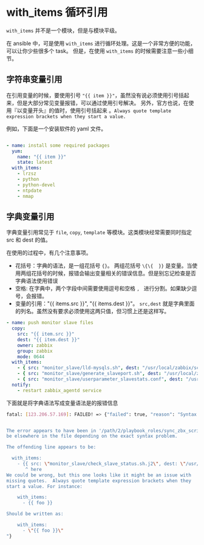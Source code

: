 # with_items 循环引用 

`with_items` 并不是一个模块，但是与模块平级。

在 ansible 中，可是使用 `with_items` 进行循环处理。这是一个非常方便的功能，可以让你少些很多个 task。
但是，在使用 `with_items` 的时候需要注意一些小细节。

## 字符串变量引用

在引用变量的时候，要使用引号 `"{{ item }}"`，虽然没有说必须使用引号括起来，但是大部分常见变量报错，可以通过使用引号解决。  另外，官方也说，在使用『以变量开头』的值时，使用引号括起来 。`Always quote template expression brackets when they start a value.`

例如，下面是一个安装软件的 yaml 文件。

```yaml

- name: install some required packages 
  yum: 
    name: "{{ item }}"
    state: latest
  with_items:
    - lrzsz
    - python
    - python-devel
    - ntpdate
    - nmap

```


## 字典变量引用

字典变量引用常见于 `file`, `copy`, `template` 等模块。这类模块经常需要同时指定 src 和 dest 的值。

在使用的过程中，有几个注意事项。

+ 花括号：字典的语法，是一组花括号 `{}`。 两组花括号 `\{\{  }}` 是变量。当使用两组花括号的时候，报错会输出变量相关的错误信息。但是别忘记检查是否字典语法使用错误
+ 空格: 在字典中，两个字段中间需要使用逗号和空格 `, ` 进行分割。如果缺少逗号，会报错。
+ 变量的引用："{{ items.src }}", "{{ items.dest }}"。 `src,dest` 就是字典里面的列名。虽然没有要求必须使用这两只值，但习惯上还是这样写。

```yaml
- name: push monitor slave files
  copy:
    src: "{{ item.src }}"
    dest: "{{ item.dest }}"
    owner: zabbix
    group: zabbix
    mode: 0644
  with_items:
    - { src: "monitor_slave/lld-mysqls.sh", dest: "/usr/local/zabbix/scripts/lld-mysqls.sh" }
    - { src: "monitor_slave/generate_slaveport.sh", dest: "/usr/local/zabbix/scripts/generate_slaveport.sh" }
    - { src: "monitor_slave/userparameter_slavestats.conf", dest: "/usr/local/zabbix/etc/zabbix_agentd.conf.d/userparameter_slavestats.conf" }
  notify: 
    - restart zabbix_agentd service
```

下面就是将字典语法写成变量语法是的报错信息

```bash
fatal: [123.206.57.169]: FAILED! => {"failed": true, "reason": "Syntax Error while loading YAML.


The error appears to have been in '/path/2/playbook_roles/sync_zbx_scripts/tasks/mysql_slave_monitor.yaml': line 16, column 8, but may
be elsewhere in the file depending on the exact syntax problem.

The offending line appears to be:

  with_items:
    - {{ src: \"monitor_slave/check_slave_status.sh.j2\", dest: \"/usr/local/zabbix/scripts/check_slave_status.sh\" }}
       ^ here
We could be wrong, but this one looks like it might be an issue with
missing quotes.  Always quote template expression brackets when they
start a value. For instance:

    with_items:
      - {{ foo }}

Should be written as:

    with_items:
      - \"{{ foo }}\"
"}
```
